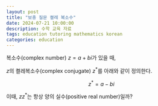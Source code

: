 ```yaml
---
layout: post
title: "보충 질문 켤레 복소수"
date: 2024-07-21 10:00:00
description: 수학 교육 자료
tags: education tutoring mathematics korean
categories: education
---
```



복소수(complex number) $z=a+bi$가 있을 때,

$z$의 켤레복소수(complex conjugate) $z^*$를 아래와 같이 정의한다.

$$
z^*=a-bi
$$

이때, $zz^*$는 항상 양의 실수(positive real number)일까?